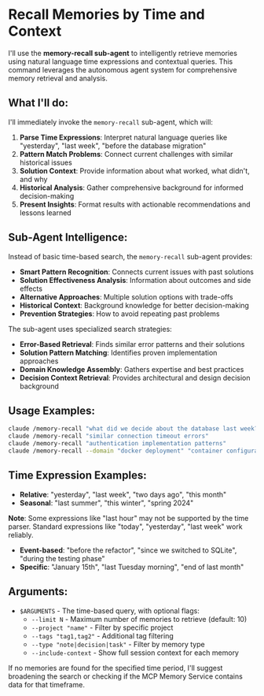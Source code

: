 # Recall Memories by Time and Context

I'll use the **memory-recall sub-agent** to intelligently retrieve memories using natural language time expressions and contextual queries. This command leverages the autonomous agent system for comprehensive memory retrieval and analysis.

## What I'll do:

I'll immediately invoke the `memory-recall` sub-agent, which will:

1. **Parse Time Expressions**: Interpret natural language queries like "yesterday", "last week", "before the database migration"
2. **Pattern Match Problems**: Connect current challenges with similar historical issues
3. **Solution Context**: Provide information about what worked, what didn't, and why
4. **Historical Analysis**: Gather comprehensive background for informed decision-making
5. **Present Insights**: Format results with actionable recommendations and lessons learned

## Sub-Agent Intelligence:

Instead of basic time-based search, the `memory-recall` sub-agent provides:
- **Smart Pattern Recognition**: Connects current issues with past solutions
- **Solution Effectiveness Analysis**: Information about outcomes and side effects
- **Alternative Approaches**: Multiple solution options with trade-offs
- **Historical Context**: Background knowledge for better decision-making
- **Prevention Strategies**: How to avoid repeating past problems

The sub-agent uses specialized search strategies:
- **Error-Based Retrieval**: Finds similar error patterns and their solutions
- **Solution Pattern Matching**: Identifies proven implementation approaches  
- **Domain Knowledge Assembly**: Gathers expertise and best practices
- **Decision Context Retrieval**: Provides architectural and design decision background

## Usage Examples:

```bash
claude /memory-recall "what did we decide about the database last week?"
claude /memory-recall "similar connection timeout errors"
claude /memory-recall "authentication implementation patterns"
claude /memory-recall --domain "docker deployment" "container configuration"
```

## Time Expression Examples:

- **Relative**: "yesterday", "last week", "two days ago", "this month"
- **Seasonal**: "last summer", "this winter", "spring 2024"

**Note**: Some expressions like "last hour" may not be supported by the time parser. Standard expressions like "today", "yesterday", "last week" work reliably.
- **Event-based**: "before the refactor", "since we switched to SQLite", "during the testing phase"
- **Specific**: "January 15th", "last Tuesday morning", "end of last month"

## Arguments:

- `$ARGUMENTS` - The time-based query, with optional flags:
  - `--limit N` - Maximum number of memories to retrieve (default: 10)
  - `--project "name"` - Filter by specific project
  - `--tags "tag1,tag2"` - Additional tag filtering
  - `--type "note|decision|task"` - Filter by memory type
  - `--include-context` - Show full session context for each memory

If no memories are found for the specified time period, I'll suggest broadening the search or checking if the MCP Memory Service contains data for that timeframe.